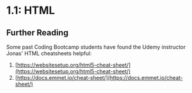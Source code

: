 # 1.1: HTML

## Further Reading

Some past Coding Bootcamp students have found the Udemy instructor Jonas' HTML cheatsheets helpful:

1. [https://websitesetup.org/html5-cheat-sheet/](https://websitesetup.org/html5-cheat-sheet/)
2. [https://docs.emmet.io/cheat-sheet/](https://docs.emmet.io/cheat-sheet/)
